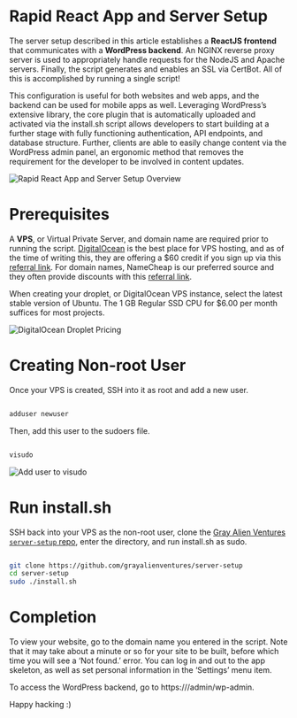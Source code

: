 # Rapid React App and Server Setup



The server setup described in this article establishes a **ReactJS frontend** that communicates with a **WordPress backend**.  An NGINX reverse proxy server is used to appropriately handle requests for the NodeJS and Apache servers.  Finally, the script generates and enables an SSL via CertBot.  All of this is accomplished by running a single script!

This configuration is useful for both websites and web apps, and the backend can be used for mobile apps as well.  Leveraging WordPress’s extensive library, the core plugin that is automatically uploaded and activated via the install.sh script allows developers to start building at a further stage with fully functioning authentication, API endpoints, and database structure.  Further, clients are able to easily change content via the WordPress admin panel, an ergonomic method that removes the requirement for the developer to be involved in content updates.



![Rapid React App and Server Setup Overview](https://github.com/grayalienventures/server-setup/blob/main/images/script_server_setup.png)



# Prerequisites



A **VPS**, or Virtual Private Server, and domain name are required prior to running the script.  [DigitalOcean](https://m.do.co/c/8b231954196d) is the best place for VPS hosting, and as of the time of writing this, they are offering a $60 credit if you sign up via this [referral link](https://m.do.co/c/8b231954196d).  For domain names, NameCheap is our preferred source and they often provide discounts with this [referral link](https://namecheap.pxf.io/qnmagq).

When creating your droplet, or DigitalOcean VPS instance, select the latest stable version of Ubuntu.  The 1 GB Regular SSD CPU for $6.00 per month suffices for most projects.



![DigitalOcean Droplet Pricing](https://github.com/grayalienventures/server-setup/blob/main/images/droplet_pricing.png)



# Creating Non-root User



Once your VPS is created, SSH into it as root and add a new user.



```bash

adduser newuser

```



Then, add this user to the sudoers file.



```bash

visudo

```



![Add user to visudo](https://github.com/grayalienventures/server-setup/blob/main/images/visudo.png)



# Run install.sh



SSH back into your VPS as the non-root user, clone the [Gray Alien Ventures `server-setup` repo](https://github.com/grayalienventures/server-setup), enter the directory, and run install.sh as sudo.



```bash

git clone https://github.com/grayalienventures/server-setup
cd server-setup
sudo ./install.sh

```



# Completion



To view your website, go to the domain name you entered in the script.  Note that it may take about a minute or so for your site to be built, before which time you will see a ‘Not found.’ error.  You can log in and out to the app skeleton, as well as set personal information in the ‘Settings’ menu item.

To access the WordPress backend, go to https://<your domain>/admin/wp-admin.

Happy hacking :)
